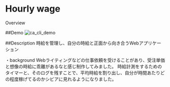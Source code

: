 Hourly wage
=====================

Overview

##Demo
![ca_cli_demo](https://user-images.githubusercontent.com/45376824/92735505-6d33de00-f3b4-11ea-8128-d2ced7d11c31.gif)

##Description
時給を管理し、自分の時給と正面から向き合うWebアプリケーション


・background
Webライティングなどの仕事依頼を受けることがあり、受注単価と想像の時給に乖離があるなと感じ制作してみました。
時給計測をするためのタイマーと、そのログを残すことで、平均時給を割り出し、自分が時間あたりどの程度稼げてるのかシビアに見れるようになりました。
